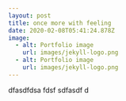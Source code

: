 ```yaml
---
layout: post
title: once more with feeling
date: 2020-02-08T05:41:24.878Z
image:
  - alt: Portfolio image
    url: images/jekyll-logo.png
  - alt: Portfolio image
    url: images/jekyll-logo.png
---
```

dfasdfdsa fdsf sdfasdf d
